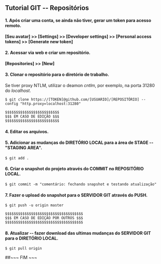 ## Tutorial GIT -- Repositórios

#### 1. Após criar uma conta, se ainda não tiver, gerar um token para acesso remoto.

**[Seu avatar] >> [Settings] >> [Developer settings] >> [Personal access tokens] >> [Generate new token]**

#### 2. Acessar via web e criar um repositório.

**[Repositories] >> [New]**

#### 3. Clonar o repositório para o diretório de trabalho.

Se tiver proxy NTLM, utilizar o deamon _cntlm_, por exemplo, na porta 31280 do _localhost_.


```$ git clone https://[TOKEN]@github.com/[USUARIO]/[REPOSITÓRIO] --config "http.proxy=localhost:31280"```

~~~
$$$$$$$$$$$$$$$$$$$$$$$$$
$$$ EM CASO DE EDIÇÃO $$$
$$$$$$$$$$$$$$$$$$$$$$$$$
~~~

#### 4. Editar os arquivos.

#### 5. Adicionar as mudanças do DIRETÓRIO LOCAL para a área de STAGE -- "STAGING AREA".

```$ git add .```

#### 6. Criar o snapshot do projeto através do COMMIT no REPOSITÓRIO LOCAL.

```$ git commit -m "comentário: fechando snapshot e testando atualização"```

#### 7. Fazer o upload do snapshot para o SERVIDOR GIT através do PUSH.

```$ git push -u origin master```

~~~
$$$$$$$$$$$$$$$$$$$$$$$$$$$$$$$$$$$$
$$$ EM CASO DE EDIÇÃO POR OUTROS $$$
$$$$$$$$$$$$$$$$$$$$$$$$$$$$$$$$$$$$
~~~

#### 8. Atualizar -- fazer download das ultimas mudanças do SERVIDOR GIT para o DIRETÓRIO LOCAL.

```$ git pull origin```

##\~\~\~ FIM \~\~\~
